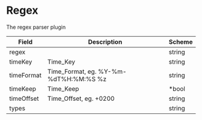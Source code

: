 # Regex

The regex parser plugin


| Field | Description | Scheme |
| ----- | ----------- | ------ |
| regex |  | string |
| timeKey | Time_Key | string |
| timeFormat | Time_Format, eg. %Y-%m-%dT%H:%M:%S %z | string |
| timeKeep | Time_Keep | *bool |
| timeOffset | Time_Offset, eg. +0200 | string |
| types |  | string |

